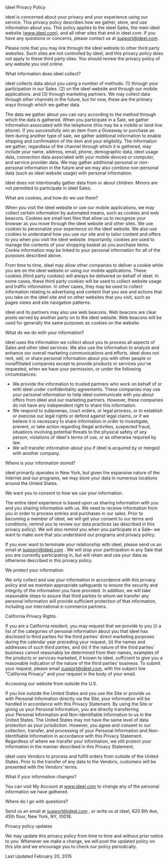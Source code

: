 ideel Privacy Policy

ideel is concerned about your privacy and your experience using our service. This privacy policy describes how we gather, store, and use information about you. This policy applies to the ideel Sales, the main ideel website (www.ideel.com), and all other sites that end in ideel.com. If you have any questions or concerns, please contact us at support@ideel.com.

Please note that you may link through the ideel website to other third party websites. Such sites are not controlled by ideel, and this privacy policy does not apply to these third party sites. You should review the privacy policy of any website you visit online.

What information does ideel collect?

ideel collects data about you using a number of methods: (1) through your participation in our Sales. (2) on the ideel website and through our mobile applications. and (3) through marketing partners. We may collect data through other channels in the future, but for now, these are the primary ways through which we gather data.

The data we gather about you can vary according to the method through which the data is gathered. When you participate in a Sale, we gather information associated with the telephone (this may be a mobile or land-line phone). If you successfully win an item from a Giveaway or purchase an item during another type of sale, we gather additional information to enable shipping and confirmation of the item and your eligibility. The information we gather, regardless of the channel through which it is gathered, may include your name, address, email, phone, demographic data, ideel usage data, connection data associated with your mobile devices or computer, and service provider data. We may gather additional personal or non-personal information in the future and we may also combine non-personal data (such as ideel website usage) with personal information.

ideel does not intentionally gather data from or about children. Minors are not permitted to participate in ideel Sales.

What are cookies, and how do we use them?

When you visit the ideel website or use our mobile applications, we may collect certain information by automated means, such as cookies and web beacons. Cookies are small text files that allow us to recognize your browser as you move through the ideel website and other sites. We use cookies to personalize your experience on the ideel website. We also use cookies to understand how you use our site and to tailor content and offers to you when you visit the ideel website. Importantly, cookies are used to manage the contents of your shopping basket as you purchase items. Cookie information may be linked to your personal information for all of the purposes described above.

From time to time, ideel may allow other companies to deliver a cookie while you are on the ideel website or using our mobile applications. These cookies (third party cookies) will always be delivered on behalf of ideel. In some cases, these third party cookies will be used to collect website usage and traffic information. In other cases, they may be used to collect information relating to advertising and content that you see and actions that you take on the ideel site and on other websites that you visit, such as pages views and site navigation patterns.

ideel and its partners may also use web beacons. Web beacons are clear pixels served by another party on to the ideel website. Web beacons will be used for generally the same purposes as cookies on the website.

What do we do with your information?

ideel uses the information we collect about you to process all aspects of Sales and other ideel services. We also use the information to analyze and enhance our overall marketing communications and efforts. ideel does not rent, sell, or share personal information about you with other people or nonaffiliated companies except to provide products or services you've requested, when we have your permission, or under the following circumstances:

*   We provide the information to trusted partners who work on behalf of or with ideel under confidentiality agreements. These companies may use your personal information to help ideel communicate with you about offers from ideel and our marketing partners. However, these companies do not have any independent right to share this information.
*   We respond to subpoenas, court orders, or legal process, or to establish or exercise our legal rights or defend against legal claims, or if we believe it is necessary to share information in order to investigate, prevent, or take action regarding illegal activities, suspected fraud, situations involving potential threats to the physical safety of any person, violations of ideel's terms of use, or as otherwise required by law.
*   We will transfer information about you if ideel is acquired by or merged with another company.

Where is your information stored?

ideel primarily operates in New York, but given the expansive nature of the Internet and our programs, we may store your data in numerous locations around the United States.

We want you to consent to how we use your information.

The entire ideel experience is based upon us sharing information with you and you sharing information with us. We need to receive information from you in order to process entries and purchases in our sales. Prior to becoming a member of ideel, we will get your consent to our terms and conditions, remind you to review our data practices (as described in this privacy policy). We will also remind you when you participate in a Sale– we want to make sure that you understand our programs and privacy policy.

If you ever want to terminate your relationship with ideel, please send us an email at support@ideel.com . We will stop your participation in any Sale that you are currently participating in, but will retain and use your data as otherwise described in this privacy policy.

We protect your information.

We only collect and use your information in accordance with this privacy policy and we maintain appropriate safeguards to ensure the security and integrity of the information you have provided. In addition, we will take reasonable steps to assure that third parties to whom we transfer any personal information will provide sufficient protection of that information, including our international e-commerce partners.

California Privacy Rights.

If you are a California resident, you may request that we provide to you (i) a list of the categories of personal information about you that ideel has disclosed to third parties for the third parties’ direct marketing purposes during the calendar year preceding your request, (ii) the names and addresses of such third parties, and (iii) if the nature of the third parties’ business cannot reasonably be determined from their names, examples of the products or services marketed, if known to ideel, sufficient to give you a reasonable indication of the nature of the third parties’ business. To submit your request, please email support@ideel.com, with the subject line "California Privacy" and your request in the body of your email.

Accessing our website from outside the U.S.

If you live outside the United States and you use the Site or provide us with Personal Information directly via the Site, your information will be handled in accordance with this Privacy Statement. By using the Site or giving us your Personal Information, you are directly transferring your Personal Information and Non-Identifiable Information to us in the United States. The United States may not have the same level of data protection as your jurisdiction. However, you agree and consent to our collection, transfer, and processing of your Personal Information and Non-Identifiable Information in accordance with this Privacy Statement. Regardless of where we transfer your information, we still protect your information in the manner described in this Privacy Statement.

ideel uses Vendors to process and fulfill orders from outside of the United States. Prior to the transfer of any data to the Vendors, customers will be presented with the Vendors’ terms.

What if your information changes?

You can visit My Account at www.ideel.com to change any of the personal information we have gathered.

Where do I go with questions?

Send us an email at support@ideel.com , or write us at ideel, 620 8th Ave, 45th floor, New York, NY, 10018.

Privacy policy updates

We may update this privacy policy from time to time and without prior notice to you. Whenever we make a change, we will post the updated policy on this site and we encourage you to check our policy periodically.

Last Updated February 20, 2015